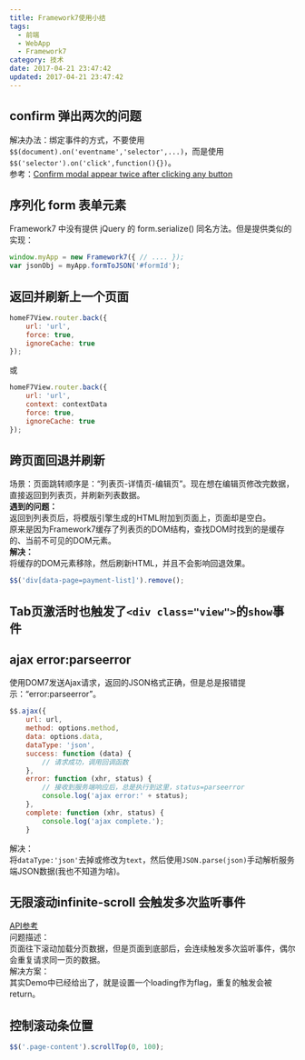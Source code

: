```yaml
---
title: Framework7使用小结
tags:
  - 前端
  - WebApp
  - Framework7
category: 技术
date: 2017-04-21 23:47:42
updated: 2017-04-21 23:47:42
---
```



## confirm 弹出两次的问题  
解决办法：绑定事件的方式，不要使用 `$$(document).on('eventname','selector',...)`，而是使用`$$('selector').on('click',function(){})`。   
参考：[Confirm modal appear twice after clicking any button](https://github.com/nolimits4web/Framework7/issues/1328)

## 序列化 form 表单元素  
Framework7 中没有提供 jQuery 的 form.serialize() 同名方法。但是提供类似的实现：  
``` javascript
window.myApp = new Framework7({ // .... });
var jsonObj = myApp.formToJSON('#formId');
```

<!--more-->

## 返回并刷新上一个页面
``` javascript
homeF7View.router.back({
    url: 'url',
    force: true,
    ignoreCache: true
});
```
或
``` javascript
homeF7View.router.back({
    url: 'url',
    context: contextData
    force: true,
    ignoreCache: true
});
```

## 跨页面回退并刷新
场景：页面跳转顺序是：“列表页-详情页-编辑页”。现在想在编辑页修改完数据，直接返回到列表页，并刷新列表数据。  
**遇到的问题：**   
返回到列表页后，将模版引擎生成的HTML附加到页面上，页面却是空白。  
原来是因为Framework7缓存了列表页的DOM结构，查找DOM时找到的是缓存的、当前不可见的DOM元素。  
**解决：**   
将缓存的DOM元素移除，然后刷新HTML，并且不会影响回退效果。
```javascript
$$('div[data-page=payment-list]').remove();
```

## Tab页激活时也触发了`<div class="view">`的`show`事件


## ajax error:parseerror
使用DOM7发送Ajax请求，返回的JSON格式正确，但是总是报错提示：“error:parseerror”。
``` javascript
$$.ajax({
    url: url,
    method: options.method,
    data: options.data,
    dataType: 'json',
    success: function (data) {
        // 请求成功，调用回调函数
    },
    error: function (xhr, status) {
        // 接收到服务端响应后，总是执行到这里，status=parseerror
        console.log('ajax error:' + status);
    },
    complete: function (xhr, status) {
        console.log('ajax complete.');
    }
```
解决：  
将`dataType:'json'`去掉或修改为`text`，然后使用`JSON.parse(json)`手动解析服务端JSON数据(我也不知道为啥)。

## 无限滚动infinite-scroll 会触发多次监听事件
[API参考](http://framework7.taobao.org/docs/infinite-scroll.html#.WO2JIoh94WV)  
问题描述：  
页面往下滚动加载分页数据，但是页面到底部后，会连续触发多次监听事件，偶尔会重复请求同一页的数据。  
解决方案：  
其实Demo中已经给出了，就是设置一个loading作为flag，重复的触发会被return。

## 控制滚动条位置
``` javascript
$$('.page-content').scrollTop(0, 100);
```